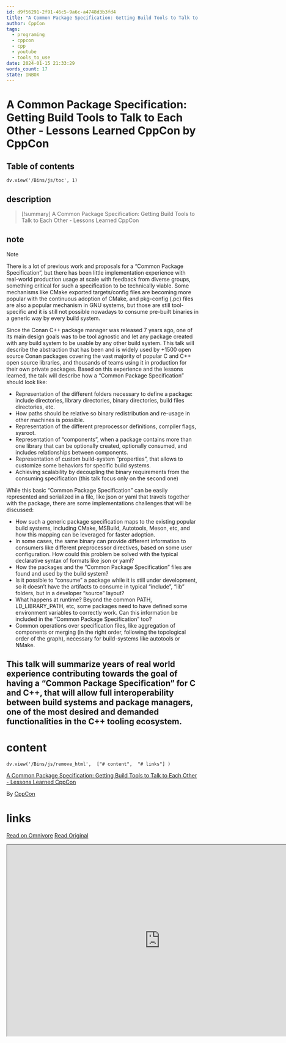```yaml
---
id: d9f56291-2f91-46c5-9a6c-a4748d3b3fd4
title: "A Common Package Specification: Getting Build Tools to Talk to Each Other - Lessons Learned  CppCon"
author: CppCon
tags:
  - programing
  - cppcon
  - cpp
  - youtube
  - tools_to_use
date: 2024-01-15 21:33:29
words_count: 17
state: INBOX
---
```


# A Common Package Specification: Getting Build Tools to Talk to Each Other - Lessons Learned  CppCon by CppCon
## Table of contents
```dataviewjs 
dv.view('/Bins/js/toc', 1) 
```


## description
>[!summary] 
> A Common Package Specification: Getting Build Tools to Talk to Each Other - Lessons Learned  CppCon

## note
>[!note] 
>   

There is a lot of previous work and proposals for a “Common Package Specification”, but there has been little implementation experience with real-world production usage at scale with feedback from diverse groups, something critical for such a specification to be technically viable. Some mechanisms like CMake exported targets/config files are becoming more popular with the continuous adoption of CMake, and pkg-config (.pc) files are also a popular mechanism in GNU systems, but those are still tool-specific and it is still not possible nowadays to consume pre-built binaries in a generic way by every build system.

Since the Conan C++ package manager was released 7 years ago, one of its main design goals was to be tool agnostic and let any package created with any build system to be usable by any other build system. This talk will describe the abstraction that has been and is widely used by +1500 open source Conan packages covering the vast majority of popular C and C++ open source libraries, and thousands of teams using it in production for their own private packages. Based on this experience and the lessons learned, the talk will describe how a “Common Package Specification” should look like:

- Representation of the different folders necessary to define a package: include directories, library directories, binary directories, build files directories, etc.
- How paths should be relative so binary redistribution and re-usage in other machines is possible.
- Representation of the different preprocessor definitions, compiler flags, sysroot.
- Representation of “components”, when a package contains more than one library that can be optionally created, optionally consumed, and includes relationships between components.
- Representation of custom build-system “properties”, that allows to customize some behaviors for specific build systems.
- Achieving scalability by decoupling the binary requirements from the consuming specification (this talk focus only on the second one)

While this basic “Common Package Specification” can be easily represented and serialized in a file, like json or yaml that travels together with the package, there are some implementations challenges that will be discussed:

- How such a generic package specification maps to the existing popular build systems, including CMake, MSBuild, Autotools, Meson, etc, and how this mapping can be leveraged for faster adoption.
- In some cases, the same binary can provide different information to consumers like different preprocessor directives, based on some user configuration. How could this problem be solved with the typical declarative syntax of formats like json or yaml?
- How the packages and the “Common Package Specification” files are found and used by the build system?
- Is it possible to “consume” a package while it is still under development, so it doesn’t have the artifacts to consume in typical “include”, “lib” folders, but in a developer “source” layout?
- What happens at runtime? Beyond the common PATH, LD_LIBRARY_PATH, etc, some packages need to have defined some environment variables to correctly work. Can this information be included in the “Common Package Specification” too?
- Common operations over specification files, like aggregation of components or merging (in the right order, following the topological order of the graph), necessary for build-systems like autotools or NMake.

This talk will summarize years of real world experience contributing towards the goal of having a “Common Package Specification” for C and C++, that will allow full interoperability between build systems and package managers, one of the most desired and demanded functionalities in the C++ tooling ecosystem.
---

# content
```dataviewjs 
dv.view('/Bins/js/remove_html',  ["# content",  "# links"] ) 
```
[A Common Package Specification: Getting Build Tools to Talk to Each Other - Lessons Learned CppCon](https://www.youtube.com/watch?v=ZTjG8fy6Bek)

By [CppCon](https://www.youtube.com/@CppCon)



# links
[Read on Omnivore](https://omnivore.app/me/https-www-youtube-com-watch-v-z-tj-g-8-fy-6-bek-18d0e9d5625)
[Read Original](https://www.youtube.com/watch?v=ZTjG8fy6Bek)

<iframe src="https://www.youtube.com/watch?v=ZTjG8fy6Bek"  width="800" height="500"></iframe>
